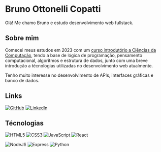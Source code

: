 # Bruno Ottonelli Copatti

Olá! Me chamo Bruno e estudo desenvolvimento web fullstack.

## Sobre mim

Comecei meus estudos em 2023 com um [curso introdutório a Ciências da Computação](https://cs50.harvard.edu/x/2024/), tendo a base de lógica de programação, pensamento computacional, algoritmos e estrutura de dados, junto com uma breve introdução a técnologias utilizadas no desenvolvimento web atualmente.

Tenho muito interesse no desenvolvimento de APIs, interfaces gráficas e banco de dados.

## Links

[![GitHub](https://img.shields.io/badge/GitHub-100000?style=for-the-badge&logo=github&logoColor=white)](https://github.com/brunomisto)
[![LinkedIn](https://img.shields.io/badge/LinkedIn-0077B5?style=for-the-badge&logo=linkedin&logoColor=white)](https://www.linkedin.com/in/brunomisto/)

## Técnologias

![HTML5](https://img.shields.io/badge/HTML5-E34F26?style=for-the-badge&logo=html5&logoColor=white)
![CSS3](https://img.shields.io/badge/CSS3-1572B6?style=for-the-badge&logo=css3&logoColor=white)
![JavaScript](https://img.shields.io/badge/JavaScript-F7DF1E?style=for-the-badge&logo=javascript&logoColor=black)
![React](https://img.shields.io/badge/React-20232A?style=for-the-badge&logo=react&logoColor=61DAFB)

![NodeJS](https://img.shields.io/badge/node.js-6DA55F?style=for-the-badge&logo=node.js&logoColor=white)
![Express](https://img.shields.io/badge/express.js-%23404d59.svg?style=for-the-badge&logo=express&logoColor=%2361DAFB)
![Python](https://img.shields.io/badge/python-3670A0?style=for-the-badge&logo=python&logoColor=ffdd54)